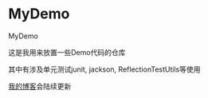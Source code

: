 # MyDemo
MyDemo

这是我用来放置一些Demo代码的仓库

其中有涉及单元测试junit, jackson, ReflectionTestUtils等使用

[我的博客][1]会陆续更新


[1]: http://zeroxf.com/
